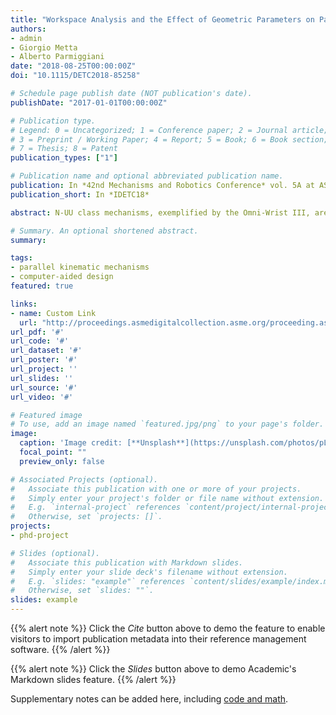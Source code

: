 ```yaml
---
title: "Workspace Analysis and the Effect of Geometric Parameters on Parallel Mechanisms of the N-UU Class"
authors:
- admin
- Giorgio Metta
- Alberto Parmiggiani
date: "2018-08-25T00:00:00Z"
doi: "10.1115/DETC2018-85258"

# Schedule page publish date (NOT publication's date).
publishDate: "2017-01-01T00:00:00Z"

# Publication type.
# Legend: 0 = Uncategorized; 1 = Conference paper; 2 = Journal article;
# 3 = Preprint / Working Paper; 4 = Report; 5 = Book; 6 = Book section;
# 7 = Thesis; 8 = Patent
publication_types: ["1"]

# Publication name and optional abbreviated publication name.
publication: In *42nd Mechanisms and Robotics Conference* vol. 5A at ASME International Design Engineering Technical Conferences and Computers and Information in Engineering Conference (IDETC/CIE) 2018
publication_short: In *IDETC18*

abstract: N-UU class mechanisms, exemplified by the Omni-Wrist III, are compact parallel kinematic mechanisms (PKM) with large singularity free workspaces. These characteristics make them ideal for applications in robot wrists. This article presents the detailed kinematic and workspace analysis for four N-UU class mechanisms. More in detail, the equations defining the mechanism’s moving platform kinematics are derived as a function of the motion of the input links; these are then used to explore the mechanism’s workspace. These results are furthermore validated by comparing them to the results obtained from CAD-based simulations. The analyses suggests that the workspace of the mechanism is non-uniform, with a “warping” behaviour that occurs in an asymmetric fashion in a specific region of the workspace. Furthermore we show how the rotation of the input links, which mainly actuates the yaw and pitch angles of the mechanism, also causes unwanted coupled rotations along the roll axis.

# Summary. An optional shortened abstract.
summary:

tags:
- parallel kinematic mechanisms
- computer-aided design
featured: true

links:
- name: Custom Link
  url: "http://proceedings.asmedigitalcollection.asme.org/proceeding.aspx?articleid=2713440"
url_pdf: '#'
url_code: '#'
url_dataset: '#'
url_poster: '#'
url_project: ''
url_slides: ''
url_source: '#'
url_video: '#'

# Featured image
# To use, add an image named `featured.jpg/png` to your page's folder.
image:
  caption: 'Image credit: [**Unsplash**](https://unsplash.com/photos/pLCdAaMFLTE)'
  focal_point: ""
  preview_only: false

# Associated Projects (optional).
#   Associate this publication with one or more of your projects.
#   Simply enter your project's folder or file name without extension.
#   E.g. `internal-project` references `content/project/internal-project/index.md`.
#   Otherwise, set `projects: []`.
projects:
- phd-project

# Slides (optional).
#   Associate this publication with Markdown slides.
#   Simply enter your slide deck's filename without extension.
#   E.g. `slides: "example"` references `content/slides/example/index.md`.
#   Otherwise, set `slides: ""`.
slides: example
---
```


{{% alert note %}}
Click the *Cite* button above to demo the feature to enable visitors to import publication metadata into their reference management software.
{{% /alert %}}

{{% alert note %}}
Click the *Slides* button above to demo Academic's Markdown slides feature.
{{% /alert %}}

Supplementary notes can be added here, including [code and math](https://sourcethemes.com/academic/docs/writing-markdown-latex/).
